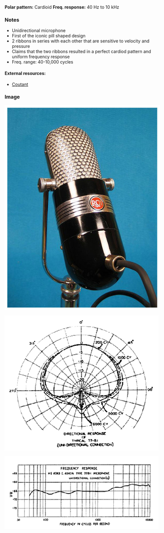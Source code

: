 **Polar pattern:** Cardioid
**Freq. response:** 40 Hz to 10 kHz

### Notes
- Unidirectional microphone
- First of the iconic pill shaped design
- 2 ribbons in series with each other that are sensitive to velocity and pressure
- Claims that the two ribbons resulted in a perfect cardiod pattern and uniform frequency response
- Freq. range: 40-10,000 cycles

#### External resources:
- [Coutant](https://coutant.org/rca77b/)

### Image
![](../images/rca%20type%2077-b.jpg)

![](../images/rca%20type%2077-b%20polar.png)

![](../images/rca%20type%2077-b%20freq.png)
